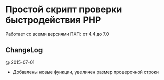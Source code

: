 # Простой скрипт проверки быстродействия PHP

Работает со всеми версиями ПХП: от 4.4 до 7.0

## ChangeLog

@ 2015-07-01

 * Добавлены новые функции, увеличен размер проверочной строки
